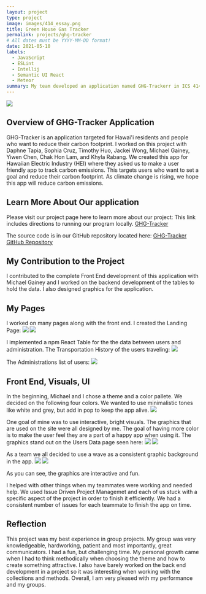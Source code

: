 ```yaml
---
layout: project
type: project
image: images/414_essay.png
title: Green House Gas Tracker
permalink: projects/ghg-tracker
# All dates must be YYYY-MM-DD format!
date: 2021-05-10
labels:
  - JavaScript
  - ESLint
  - Intellij
  - Semantic UI React
  - Meteor
summary: My team developed an application named GHG-Trackerr in ICS 414 that is for tracking green house gas emissions in hope to help users reduce their carbon footprint.
---
```

<img class="ui large centered image" src="../images/ghg/ghg_landing.png">

## Overview of GHG-Tracker Application
GHG-Tracker is an application targeted for Hawai'i residents and people who want to reduce their carbon footprint. I worked on this project with Daphne Tapia, Sophia Cruz, Timothy Huo, Jackei Wong, Michael Gainey, Yiwen Chen, Chak Hon Lam, and Khyla Rabang. We created this app for Hawaiian Electric Industry (HEI) where they asked us to make a user friendly app to track carbon emissions. This targets users who want to set a goal and reduce their carbon footprint. As climate change is rising, we hope this app will reduce carbon emissions. 

## Learn More About Our application 
Please visit our project page here to learn more about our project:
This link includes directions to running our program locally.
[GHG-Tracker](https://hot-n-code.github.io/)

The source code is in our GitHub repository located here:
[GHG-Tracker GitHub Repository](https://github.com/hot-n-code/ghg-tracker)

## My Contribution to the Project 
I contributed to the complete Front End development of this application with Michael Gainey and I worked on the backend development of the tables to hold the data. I also designed graphics for the application.

## My Pages
I worked on many pages along with the front end.
I created the Landing Page:
<img class="ui large centered image" src="../images/ghg/ghg_landing.png">
<img class="ui large centered image" src="../images/ghg/cloud_landing.png">

I implemented a npm React Table for the the data between users and administration.
The Transportation History of the users traveling:
<img class="ui large centered image" src="../images/ghg/transpo_history.png">

The Administrations list of users:
<img class="ui large centered image" src="../images/ghg/admin_list.png">

## Front End, Visuals, UI
In the beginning, Michael and I chose a theme and a color pallete. We decided on the following four colors. We wanted to use minimalistic tones like white and grey, but add in pop to keep the app alive.
<img class="ui large centered image" src="../images/ghg/color_pallete.png">

One goal of mine was to use interactive, bright visuals. The graphics that are used on the site were all designed by me. The goal of having more color is to make the user feel they are a part of a happy app when using it.
The graphics stand out on the Users Data page seen here:
<img class="ui large centered image" src="../images/ghg/my_data.png">
<img class="ui large centered image" src="../images/ghg/mydata_breakdown.png">

As a team we all decided to use a wave as a consistent graphic background in the app.
<img class="ui large centered image" src="../images/ghg/ghg_sign_in.png">
<img class="ui large centered image" src="../images/ghg/my_vehicles.png">

As you can see, the graphics are interactive and fun. 

I helped with other things when my teammates were working and needed help. We used Issue Driven Project Managemet and each of us stuck with a specific aspect of the project in order to finish it efficiently. We had a consistent number of issues for each teammate to finish the app on time.

## Reflection
This project was my best experience in group projects. My group was very knowledgeable, hardworking, patient and most importantly, great communicators. I had a fun, but challenging time. My personal growth came when I had to think methodically when choosing the theme and how to create something attractive. I also have barely worked on the back end development in a project so it was interesting when working with the collections and methods. Overall, I am very pleased with my performance and my groups. 


